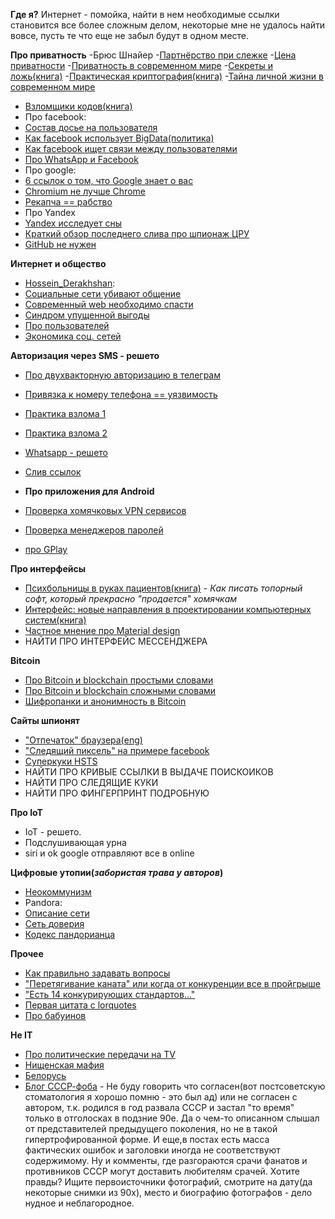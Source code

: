 **Где я?**
Интернет - помойка, найти в нем необходимые ссылки становится все более сложным делом, некоторые мне не удалось найти вовсе, пусть те что еще не забыл будут в одном месте.

**Про приватность**
-Брюс Шнайер
	-[Партнёрство при слежке](http://www.cypherpunks.ru/Surveillance-partnership.html#Surveillance-partnership)
	-[Цена приватности](http://www.cypherpunks.ru/Privacy-value.html#Privacy-value)
	-[Приватность в современном мире](http://www.cypherpunks.ru/Modern-world-privacy.html#Modern-world-privacy)
	-[Секреты и ложь(книга)](http://flibusta.is/b/92638)
	-[Практическая криптография(книга)](http://flibusta.is/b/352928)
	-[Тайна личной жизни в современном мире](https://piratemedia.net/vse-vashi-dannye-prinadlezhat-nam-tayna-lichnoy-zhizni-sovremennom-mire )
- [Взломщики кодов(книга)](http://flibusta.is/b/314483)
- Про facebook:
 - [Состав досье на пользователя](https://geektimes.ru/post/279856/#comment_9534416)
 - [Как facebook использует BigData(политика)](http://theins.ru/politika/38490)
 - [Как facebook ищет связи между пользователями](https://geektimes.ru/post/279940/)
 - [Про WhatsApp и Facebook](https://geektimes.ru/post/279856/ )
- Про google:
 - [6 ссылок о том, что Google знает о вас](https://geektimes.ru/post/241580/)
 - [Chromium не лучше Chrome](https://habrahabr.ru/post/101396/)
 - [Рекапча == рабство](https://habrahabr.ru/post/121010/)
- Про Yandex
 - [Yandex исследует сны](https://yandex.ru/company/researches/2017/dreams)
- [Краткий обзор последнего слива про шпионаж ЦРУ](http://www.opennet.ru/opennews/art.shtml?num=46157)
- [GitHub не нужен](https://wubthecaptain.eu/articles/why-i-dont-support-github)

**Интернет и общество**
 - [Hossein_Derakhshan](https://en.wikipedia.org/wiki/Hossein_Derakhshan):
  - [Социальные сети убивают общение](https://m.geektimes.ru/post/283478/)
  - [Современный web необходимо спасти](https://medium.com/russian/the-web-we-have-to-save-8371ce48700b#.kzncljsz5)
 - [Синдром упущенной выгоды](https://meduza.io/cards/u-vseh-krome-menya-takaya-interesnaya-zhizn-chto-so-mnoy-ne-tak)
 - [Про пользователей](https://www.linux.org.ru/news/opensource/13139965?cid=13142143)
 - [Экономика соц. сетей](http://masterok.livejournal.com/3583823.html#cutid1)

**Авторизация через SMS - решето**
 - [Про двухвакторную авторизацию в телеграм](https://geektimes.ru/post/276238/)
 - [Привязка к номеру телефона == уязвимость](https://medium.com/digital-security-panda/%D0%BA%D0%B0%D0%BA-%D0%B7%D0%B0%D1%89%D0%B8%D1%89%D1%91%D0%BD%D0%BD%D1%8B%D0%B5-%D0%BC%D0%B5%D1%81%D1%81%D0%B5%D0%BD%D0%B4%D0%B6%D0%B5%D1%80%D1%8B-%D0%B7%D0%B0%D1%89%D0%B8%D1%89%D0%B5%D0%BD%D1%8B-%D0%BE%D1%82-%D0%BA%D1%80%D0%B0%D0%B6%D0%B8-sms-2f7883d9166f)
 - [Практика взлома 1](http://mts-slil.info/)
 - [Практика взлома 2](https://habrahabr.ru/company/pt/blog/283052/)
 - [Whatsapp - решето](https://sohabr.net/habr/post/324930/)
 - [Слив ссылок](https://uriteller.io/)
 
- **Про приложения для Android**
 - [Проверка хомячковых VPN сервисов](http://www.opennet.ru/opennews/art.shtml?num=45940)
 - [Проверка менеджеров паролей](http://www.opennet.ru/opennews/art.shtml?num=46121)
 - [про GPlay](https://sohabr.net/habr/post/325188/)

**Про интерфейсы**
 - [Психбольницы в руках пациентов(книга)](http://www.e-reading.club/book.php?book=31710) - *Как писать топорный софт, который прекрасно "продается" хомячкам*
 - [Интерфейс: новые направления в проектировании компьютерных систем(книга)](http://www.e-reading.club/book.php?book=89632)
 - [Частное мнение про Material design](http://txti.es/qse5p)
 - НАЙТИ ПРО ИНТЕРФЕЙС МЕССЕНДЖЕРА

**Bitcoin**
 - [Про Bitcoin и blockchain простыми словами](https://blog.kaspersky.ru/bitcoin-easy-explanation/12668/)
 - [Про Bitcoin и blockchain сложными словами](https://geektimes.ru/post/222493/)
 - [Шифропанки и анонимность в Bitcoin](https://bitnovosti.com/2016/04/19/the-rise-of-the-cypherpunks/)

**Сайты шпионят**
 - ["Отпечаток" браузера(eng)](https://panopticlick.eff.org/about)
 - ["Следящий пиксель" на примере facebook](https://www.facebook.com/business/help/952192354843755)
 - [Суперкуки HSTS](https://geektimes.ru/post/244065/)
 - НАЙТИ ПРО КРИВЫЕ ССЫЛКИ В ВЫДАЧЕ ПОИСКОИКОВ
 - НАЙТИ ПРО СЛЕДЯЩИЕ КУКИ
 - НАЙТИ ПРО ФИНГЕРПРИНТ ПОДРОБНУЮ

**Про IoT**
 - IoT - решето.
 - Подслушивающая урна
 - siri и ok google отправляют все в online

**Цифровые утопии(*забористая трава у авторов*)**
 - [Неокоммунизм](https://geektimes.ru/post/286862/)
 - Pandora:
  - [Описание сети](https://habrahabr.ru/post/164149/)
  - [Сеть доверия](https://habrahabr.ru/post/245111/)
  - [Кодекс пандорианца](https://github.com/Novator/Pandora/blob/master/doc/guide.ru.pdf)

**Прочее**
 - [Как правильно задавать вопросы](http://parallel.ru/cluster/smart-questions-ru.html)
 - ["Перетягивание каната" или когда от конкуренции все в пройгрыше](https://www.nalin.ru/peretyagivanie-pokemona-2118)
 - ["Есть 14 конкурирующих стандартов..."](http://xkcd.ru/927/)
 - [Первая цитата с lorquotes](http://lorquotes.ru/view-quote.php?id=1)
 - [Про бабуинов](http://classic.newsru.com/world/06aug2003/baboo.html)

 **Не IT**
 - [Про политические передачи на TV](https://knife.media/talk-show/)
 - [Нищенская мафия](https://takiedela.ru/2016/04/cheating/)
 - [Белорусь](http://maxim-nm.livejournal.com/256255.html)
 - [Блог СССР-фоба](http://maxim-nm.livejournal.com/256255.html) - Не буду говорить что согласен(вот постсоветскую стоматология я хорошо помню - это был ад) или не согласен с автором, т.к. родился в год развала СССР и застал "то время" только в отголосках в подзние 90е. Да о чем-то описанном слышал от представителей предыдущего поколения, но не в такой гипертрофированной форме. И еще,в постах есть масса фактических ошибок и заголовки иногда не соответствуют содержимому. Ну и комменты, где разгораются срачи фанатов и противников СССР могут доставить любителям срачей. Хотите правды? Ищите первоисточники фотографий, смотрите на дату(да некоторые снимки из 90х), место и биографию фотографов - дело нудное и неблагородное.
